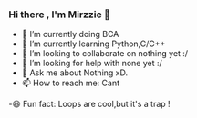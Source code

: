 ### Hi there , I'm Mirzzie 👋






- 🔭 I’m currently doing BCA
- 🌱 I’m currently learning Python,C/C++
- 👯 I’m looking to collaborate on nothing yet :/
- 🤔 I’m looking for help with none yet :/
- 💬 Ask me about Nothing xD.
- 📫 How to reach me: Cant 

-😆 Fun fact: Loops are cool,but it's a trap ! 


